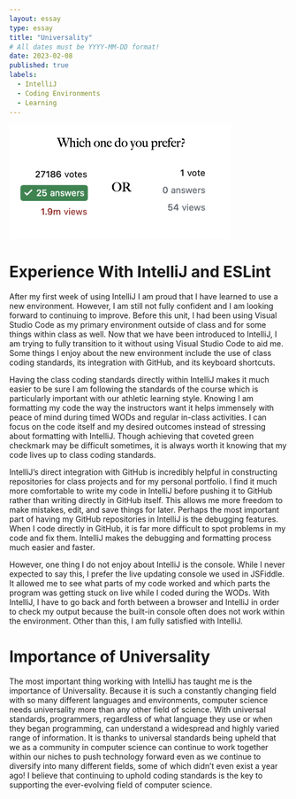 ```yaml
---
layout: essay
type: essay
title: "Universality"
# All dates must be YYYY-MM-DD format!
date: 2023-02-08
published: true
labels:
  - IntelliJ
  - Coding Environments
  - Learning
---
```

<div class="text-center p-4">
  <img width="400px" src="../img/SmartQuestion" class="img-thumbnail" >
</div>

# Experience With IntelliJ and ESLint
After my first week of using IntelliJ I am proud that I have learned to use a new environment. However, I am still not fully confident and I am looking forward to continuing to improve. Before this unit, I had been using Visual Studio Code as my primary environment outside of class and for some things within class as well. Now that we have been introduced to IntelliJ, I am trying to fully transition to it without using Visual Studio Code to aid me. Some things I enjoy about the new environment include the use of class coding standards, its integration with GitHub, and its keyboard shortcuts. 

Having the class coding standards directly within IntelliJ makes it much easier to be sure I am following the standards of the course which is particularly important with our athletic learning style. Knowing I am formatting my code the way the instructors want it helps immensely with peace of mind during timed WODs and regular in-class activities. I can focus on the code itself and my desired outcomes instead of stressing about formatting with IntelliJ. Though achieving that coveted green checkmark may be difficult sometimes, it is always worth it knowing that my code lives up to class coding standards. 

IntelliJ’s direct integration with GitHub is incredibly helpful in constructing repositories for class projects and for my personal portfolio. I find it much more comfortable to write my code in IntelliJ before pushing it to GitHub rather than writing directly in GitHub itself. This allows me more freedom to make mistakes, edit, and save things for later. Perhaps the most important part of having my GitHub repositories in IntelliJ is the debugging features. When I code directly in GitHub, it is far more difficult to spot problems in my code and fix them. IntelliJ makes the debugging and formatting process much easier and faster.

However, one thing I do not enjoy about IntelliJ is the console. While I never expected to say this, I prefer the live updating console we used in JSFiddle. It allowed me to see what parts of my code worked and which parts the program was getting stuck on live while I coded during the WODs. With IntelliJ, I have to go back and forth between a browser and IntelliJ in order to check my output because the built-in console often does not work within the environment. Other than this, I am fully satisfied with IntelliJ.

# Importance of Universality
The most important thing working with IntelliJ has taught me is the importance of Universality. Because it is such a constantly changing field with so many different languages and environments, computer science needs universality more than any other field of science. With universal standards, programmers, regardless of what language they use or when they began programming, can understand a widespread and highly varied range of information. It is thanks to universal standards being upheld that we as a community in computer science can continue to work together within our niches to push technology forward even as we continue to diversify into many different fields, some of which didn’t even exist a year ago! I believe that continuing to uphold coding standards is the key to supporting the ever-evolving field of computer science. 
